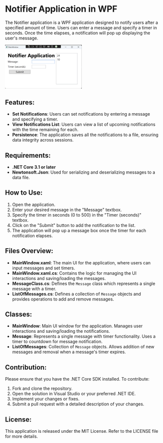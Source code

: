 # Notifier Application in WPF

The Notifier application is a WPF application designed to notify users after a specified amount of time. Users can enter a message and specify a timer in seconds. Once the time elapses, a notification will pop up displaying the user's message.

<img src="sc_1.png" alt="Screenshot of application running" width="50%"/>


## Features:
- **Set Notifications**: Users can set notifications by entering a message and specifying a timer.
- **View Notifications List**: Users can view a list of upcoming notifications with the time remaining for each.
- **Persistence**: The application saves all the notifications to a file, ensuring data integrity across sessions.

## Requirements:
- **.NET Core 3.1 or later**
- **Newtonsoft.Json**: Used for serializing and deserializing messages to a data file.

## How to Use:
1. Open the application.
2. Enter your desired message in the "Message" textbox.
3. Specify the timer in seconds (0 to 500) in the "Timer (seconds)" textbox.
4. Click on the "Submit" button to add the notification to the list.
5. The application will pop up a message box once the timer for each notification elapses.

## Files Overview:
- **MainWindow.xaml**: The main UI for the application, where users can input messages and set timers.
- **MainWindow.xaml.cs**: Contains the logic for managing the UI interactions and saving/loading the messages.
- **MessageClass.cs**: Defines the `Message` class which represents a single message with a timer.
- **ListOfMessages.cs**: Defines a collection of `Message` objects and provides operations to add and remove messages.

## Classes:
- **MainWindow**: Main UI window for the application. Manages user interactions and saving/loading the notifications.
- **Message**: Represents a single message with timer functionality. Uses a timer to countdown for message notification.
- **ListOfMessages**: Collection of `Message` objects. Allows addition of new messages and removal when a message's timer expires.

## Contribution:
Please ensure that you have the .NET Core SDK installed. To contribute:
1. Fork and clone the repository.
2. Open the solution in Visual Studio or your preferred .NET IDE.
3. Implement your changes or fixes.
4. Submit a pull request with a detailed description of your changes.

## License:
This application is released under the MIT License. Refer to the LICENSE file for more details.
